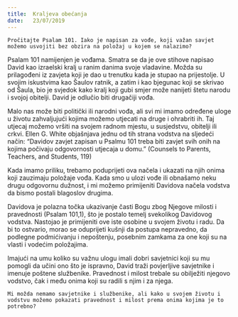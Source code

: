 ```yaml
---
title:  Kraljeva obećanja
date:   23/07/2019
---
```


`Pročitajte Psalam 101. Iako je napisan za vođe, koji važan savjet možemo usvojiti bez obzira na položaj u kojem se nalazimo?`

Psalam 101 namijenjen je vođama. Smatra se da je ove stihove napisao David kao izraelski kralj u ranim danima svoje vladavine. Možda su prilagođeni iz zavjeta koji je dao u trenutku kada je stupao na prijestolje. U svojim iskustvima kao Šaulov ratnik, a zatim i kao bjegunac koji se skrivao od Šaula, bio je svjedok kako kralj koji gubi smjer može nanijeti štetu narodu i svojoj obitelji. David je odlučio biti drugačiji vođa.

Malo nas može biti politički ili narodni vođa, ali svi mi imamo određene uloge u životu zahvaljujući kojima možemo utjecati na druge i ohrabriti ih. Taj utjecaj možemo vršiti na svojem radnom mjestu, u susjedstvu, obitelji ili crkvi. Ellen G. White objašnjava jednu od tih strana vodstva na sljedeći način: “Davidov zavjet zapisan u Psalmu 101 treba biti zavjet svih onih na kojima počivaju odgovornosti utjecaja u domu.” (Counsels to Parents, Teachers, and Students, 119)

Kada imamo priliku, trebamo poduprijeti ova načela i ukazati na njih onima koji zauzimaju položaje vođa. Kada smo u ulozi vođe ili obnašamo neku drugu odgovornu dužnost, i mi možemo primijeniti Davidova načela vodstva da bismo postali blagoslov drugima.

Davidova je polazna točka ukazivanje časti Bogu zbog Njegove milosti i pravednosti (Psalam 101,1), što je postalo temelj svekolikog Davidovog vodstva. Nastojao je primijeniti ove iste osobine u svojem životu i radu. Da bi to ostvario, morao se oduprijeti kušnji da postupa nepravedno, da podlegne podmićivanju i nepoštenju, posebnim zamkama za one koji su na vlasti i vodećim položajima.

Imajući na umu koliko su važnu ulogu imali dobri savjetnici koji su mu pomogli da učini ono što je ispravno, David traži povjerljive savjetnike i imenuje poštene službenike. Pravednost i milost trebale su obilježiti njegovo vodstvo, čak i među onima koji su radili s njim i za njega.

`Mi možda nemamo savjetnike i službenike, ali kako u svojem životu i vodstvu možemo pokazati pravednost i milost prema onima kojima je to potrebno?`
